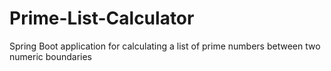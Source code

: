 # Prime-List-Calculator
Spring Boot application for calculating a list of prime numbers between two numeric boundaries
